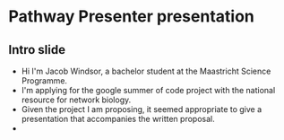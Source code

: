 # Pathway Presenter presentation
## Intro slide
- Hi I'm Jacob Windsor, a bachelor student at the Maastricht Science Programme.
- I'm applying for the google summer of code project with the national resource for network biology.
- Given the project I am proposing, it seemed appropriate to give a presentation that accompanies the written proposal.
- 
